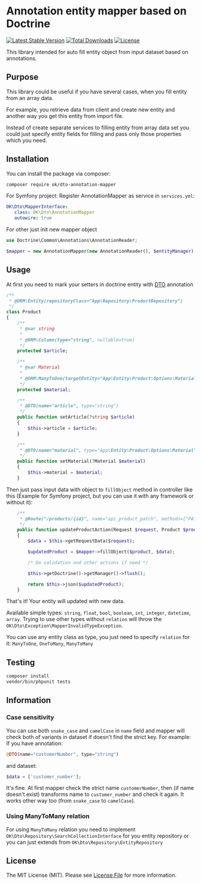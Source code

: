 # Annotation entity mapper based on Doctrine 

[![Latest Stable Version](https://poser.pugx.org/ok/dto-annotation-mapper/version)](https://packagist.org/packages/ok/dto-annotation-mapper)
[![Total Downloads](https://poser.pugx.org/ok/dto-annotation-mapper/downloads)](https://packagist.org/packages/ok/dto-annotation-mappert)
[![License](https://poser.pugx.org/ok/dto-annotation-mapper/license)](https://packagist.org/packages/ok/dto-annotation-mapper)

This library intended for auto fill entity object from input dataset based on annotations.

## Purpose
This library could be useful if you have several cases, when you fill entity from an array data.

For example, you retrieve data from client and create new entity and another way you get this entity from import file.

Instead of create separate services to filling entity from array data set you could just specify entity fields for filling and pass only those properties which you need.

## Installation

You can install the package via composer:

```bash
composer require ok/dto-annotation-mapper
```

For Symfony project:
Register AnnotationMapper as service in `services.yml`:
```yaml
OK\Dto\MapperInterface:
   class: OK\Dto\AnnotationMapper
   autowire: true
```

For other just init new mapper object
```php
use Doctrine\Common\Annotations\AnnotationReader;

$mapper = new AnnotationMapper(new AnnotationReader(), $entityManager);
```

## Usage

At first you need to mark your setters in doctrine entity with [DTO](https://github.com/GitHubHubus/dto-annotation-mapper/blob/master/src/OK/Dto/Annotation/DTO.php) annotation
```php
/**
 * @ORM\Entity(repositoryClass="App\Repository\ProductRepository")
 */
class Product
{
    /**
     * @var string
     *
     * @ORM\Column(type="string", nullable=true)
     */
    protected $article;

    /**
     * @var Material
     *
     * @ORM\ManyToOne(targetEntity="App\Entity\Product\Options\Material")
     */
    protected $material;

    /**
     * @DTO(name="article", type="string")
     */
    public function setArticle(?string $article)
    {
        $this->article = $article;
    }

    /**
     * @DTO(name="material", type="App\Entity\Product\Options\Material", relation="ManyToOne")
     */
    public function setMaterial(?Material $material)
    {
        $this->material = $material;
    }
```

Then just pass input data with object to `fillObject` method in controller like this (Example for Symfony project, but you can use it with any framework or without it):

```php
    /**
     * @Route("/products/{id}", name="api_product_patch", methods={"PATCH"})
     */
    public function updateProductAction(Request $request, Product $product, MapperInterface $mapper): JsonResponse
    {
        $data = $this->getRequestData($request);

        $updatedProduct = $mapper->fillObject($product, $data);

        /* Do validation and other actions if need */

        $this->getDoctrine()->getManager()->flush();

        return $this->json($updatedProduct);
    }
```
That's it! Your entity will updated with new data.

Available simple types: `string`, `float`, `bool`, `boolean`, `int`, `integer`, `datetime`, `array`. Trying to use other types without `relation` will throw the `OK\Dto\Exception\MapperInvalidTypeException`.

You can use any entity class as type, you just need to specify `relation` for it: `ManyToOne`, `OneToMany`, `ManyToMany`

## Testing

``` bash
composer install
vendor/bin/phpunit tests
```

## Information

### Case sensitivity 
You can use both `snake_case` and `camelCase` in `name` field and mapper will check both of variants in dataset if doesn't find the strict key. For example:
If you have annotation:
```php
@DTO(name="customerNumber", type="string")
```
and dataset:
```php
$data = ['customer_number'];
``` 

It's fine. At first mapper check the strict name `customerNumber`, then (if name doesn't exist) transforms name to `customer_number` and check it again.
It works other way too (from `snake_case` to `camelCase`).

### Using ManyToMany relation
For using `ManyToMany` relation you need to implement `OK\Dto\Repository\SearchCollectionInterface` for you entity repository or you can just extends from `OK\Dto\Repository\EntityRepository`


## License

The MIT License (MIT). Please see [License File](LICENSE.md) for more information.

